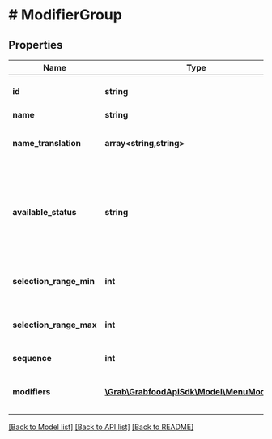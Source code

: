 # # ModifierGroup

## Properties

Name | Type | Description | Notes
------------ | ------------- | ------------- | -------------
**id** | **string** | The modifier group&#39;s ID that is on the partner system. This ID should be unique. |
**name** | **string** | The name of the modifier group. |
**name_translation** | **array<string,string>** | Translation of the modifier group name. Only support up to 1 translated language. Refer [Menu Translation](#section/Menu-Translation). | [optional]
**available_status** | **string** | The status for the modifier group.   &gt; The item may be marked as &#x60;\&quot;UNAVAILABLE\&quot;&#x60; if no available modifier to be selected within the required modifier group where &#x60;\&quot;selectionRangeMin\&quot;: 1&#x60;. |
**selection_range_min** | **int** | The minimum quantity of the modifiers to be selected. Refer to FAQs for more details about [selection range](#section/Menu/What-does-the-selection-range-do). | [optional]
**selection_range_max** | **int** | The maximum quantity of the modifiers to be selected. Refer to FAQs for more details about [selection range](#section/Menu/What-does-the-selection-range-do). |
**sequence** | **int** | The sort or display order of the modifier group within the menu. | [optional]
**modifiers** | [**\Grab\GrabfoodApiSdk\Model\MenuModifier[]**](MenuModifier.md) | An array of modifier JSON objects. Max 100 per modifierGroup. Refer to [Modifiers](#modifiers) for more information. | [optional]

[[Back to Model list]](../../README.md#models) [[Back to API list]](../../README.md#endpoints) [[Back to README]](../../README.md)
